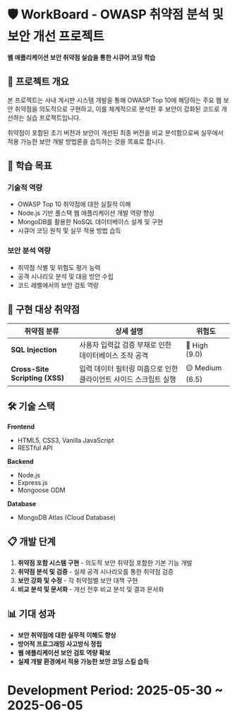 # 🛡️ WorkBoard - OWASP 취약점 분석 및 보안 개선 프로젝트

**웹 애플리케이션 보안 취약점 실습을 통한 시큐어 코딩 학습**

## 📖 프로젝트 개요

본 프로젝트는 사내 게시판 시스템 개발을 통해 OWASP Top 10에 해당하는 주요 웹 보안 취약점을 의도적으로 구현하고, 이를 체계적으로 분석한 후 보안이 강화된 코드로 개선하는 실습 프로젝트입니다.

취약점이 포함된 초기 버전과 보안이 개선된 최종 버전을 비교 분석함으로써 실무에서 적용 가능한 보안 개발 방법론을 습득하는 것을 목표로 합니다.

## 🎯 학습 목표

### **기술적 역량**

- OWASP Top 10 취약점에 대한 실질적 이해
- Node.js 기반 풀스택 웹 애플리케이션 개발 역량 향상
- MongoDB를 활용한 NoSQL 데이터베이스 설계 및 구현
- 시큐어 코딩 원칙 및 실무 적용 방법 습득

### **보안 분석 역량**

- 취약점 식별 및 위험도 평가 능력
- 공격 시나리오 분석 및 대응 방안 수립
- 코드 레벨에서의 보안 검토 역량

## 🚨 구현 대상 취약점

| 취약점 분류                    | 상세 설명                                                        | 위험도          |
| ------------------------------ | ---------------------------------------------------------------- | --------------- |
| **SQL Injection**              | 사용자 입력값 검증 부재로 인한 데이터베이스 조작 공격            | 🔴 High (9.0)   |
| **Cross-Site Scripting (XSS)** | 입력 데이터 필터링 미흡으로 인한 클라이언트 사이드 스크립트 실행 | 🟡 Medium (6.5) |

## 🛠️ 기술 스택

**Frontend**

- HTML5, CSS3, Vanilla JavaScript
- RESTful API

**Backend**

- Node.js
- Express.js
- Mongoose ODM

**Database**

- MongoDB Atlas (Cloud Database)

## 📋 개발 단계

1. **취약점 포함 시스템 구현** - 의도적 보안 취약점 포함한 기본 기능 개발
2. **취약점 분석 및 검증** - 실제 공격 시나리오를 통한 취약점 검증
3. **보안 강화 및 수정** - 각 취약점별 보안 대책 구현
4. **비교 분석 및 문서화** - 개선 전후 비교 분석 및 결과 문서화

## 📊 기대 성과

- **보안 취약점에 대한 실무적 이해도 향상**
- **방어적 프로그래밍 사고방식 정립**
- **웹 애플리케이션 보안 검토 역량 확보**
- **실제 개발 환경에서 적용 가능한 보안 코딩 스킬 습득**

# Development Period: 2025-05-30 ~ 2025-06-05
